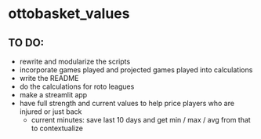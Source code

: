# ottobasket_values

## TO DO:
- rewrite and modularize the scripts
- incorporate games played and projected games played into calculations
- write the README
- do the calculations for roto leagues
- make a streamlit app
- have full strength and current values to help price players who are injured or just back
  - current minutes: save last 10 days and get min / max / avg from that to contextualize
